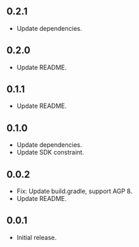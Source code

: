 ## 0.2.1

* Update dependencies.

## 0.2.0

* Update README.

## 0.1.1

* Update README.

## 0.1.0

* Update dependencies.
* Update SDK constraint.

## 0.0.2

* Fix: Update build.gradle, support AGP 8.
* Update README.

## 0.0.1

* Initial release.
